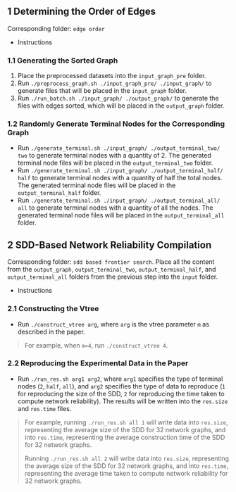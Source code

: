 ## 1 Determining the Order of Edges

Corresponding folder: `edge order`

- Instructions

### 1.1 Generating the Sorted Graph

1. Place the preprocessed datasets into the `input_graph_pre` folder.
2. Run `./preprocess_graph.sh ./input_graph_pre/ ./input_graph/` to generate files that will be placed in the `input_graph` folder.
3. Run `./run_batch.sh ./input_graph/ ./output_graph/` to generate the files with edges sorted, which will be placed in the `output_graph` folder.

### 1.2 Randomly Generate Terminal Nodes for the Corresponding Graph

- Run `./generate_terminal.sh ./input_graph/ ./output_terminal_two/ two` to generate terminal nodes with a quantity of 2. The generated terminal node files will be placed in the `output_terminal_two` folder.
- Run `./generate_terminal.sh ./input_graph/ ./output_terminal_half/ half` to generate terminal nodes with a quantity of half the total nodes. The generated terminal node files will be placed in the `output_terminal_half` folder.
- Run `./generate_terminal.sh ./input_graph/ ./output_terminal_all/ all` to generate terminal nodes with a quantity of all the nodes. The generated terminal node files will be placed in the `output_terminal_all` folder.

## 2 SDD-Based Network Reliability Compilation

Corresponding folder: `sdd based frontier search`. Place all the content from the `output_graph`, `output_terminal_two`, `output_terminal_half`, and `output_terminal_all` folders from the previous step into the `input` folder.

- Instructions

### 2.1 Constructing the Vtree

- Run `./construct_vtree arg`, where `arg` is the vtree parameter `m` as described in the paper.

> For example, when `m=4`, run `./construct_vtree 4`.

### 2.2 Reproducing the Experimental Data in the Paper

- Run `./run_res.sh arg1 arg2`, where `arg1` specifies the type of terminal nodes (`2`, `half`, `all`), and `arg2` specifies the type of data to reproduce (`1` for reproducing the size of the SDD, `2` for reproducing the time taken to compute network reliability). The results will be written into the `res.size` and `res.time` files.

> For example, running `./run_res.sh all 1` will write data into `res.size`, representing the average size of the SDD for 32 network graphs, and into `res.time`, representing the average construction time of the SDD for 32 network graphs.
>
> Running `./run_res.sh all 2` will write data into `res.size`, representing the average size of the SDD for 32 network graphs, and into `res.time`, representing the average time taken to compute network reliability for 32 network graphs.